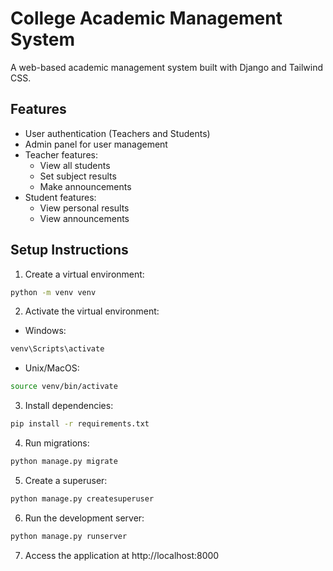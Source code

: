 # College Academic Management System

A web-based academic management system built with Django and Tailwind CSS.

## Features
- User authentication (Teachers and Students)
- Admin panel for user management
- Teacher features:
  - View all students
  - Set subject results
  - Make announcements
- Student features:
  - View personal results
  - View announcements

## Setup Instructions

1. Create a virtual environment:
```bash
python -m venv venv
```

2. Activate the virtual environment:
- Windows:
```bash
venv\Scripts\activate
```
- Unix/MacOS:
```bash
source venv/bin/activate
```

3. Install dependencies:
```bash
pip install -r requirements.txt
```

4. Run migrations:
```bash
python manage.py migrate
```

5. Create a superuser:
```bash
python manage.py createsuperuser
```

6. Run the development server:
```bash
python manage.py runserver
```

7. Access the application at http://localhost:8000